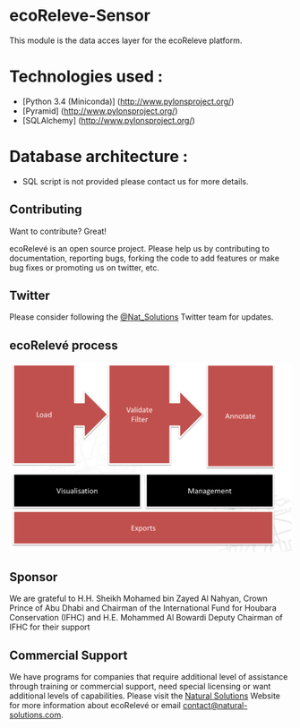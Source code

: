 ecoReleve-Sensor
================

This module is the data acces layer for the ecoReleve platform. 


Technologies used : 
================
* [Python 3.4 (Miniconda)] (http://www.pylonsproject.org/)
* [Pyramid] (http://www.pylonsproject.org/)
* [SQLAlchemy] (http://www.pylonsproject.org/)

Database architecture :
================
* SQL script is not provided please contact us for more details.


Contributing
------------

Want to contribute? Great!

ecoRelevé is an open source project. Please help us by contributing to documentation, reporting bugs, forking the code to add features or make bug fixes or promoting us on twitter, etc.

Twitter
------------
Please consider following the [@Nat_Solutions](https://twitter.com/Nat_Solutions) Twitter team for updates.


ecoRelevé process
------------

![ecoRelevé](https://github.com/NaturalSolutions/ecoReleve/blob/master/Images/newecoReleve.png)


Sponsor
------------

We are grateful to H.H. Sheikh Mohamed bin Zayed Al Nahyan, Crown Prince of Abu Dhabi and Chairman of the International Fund for Houbara Conservation (IFHC) and  H.E. Mohammed Al Bowardi Deputy Chairman of IFHC for their support

Commercial Support
------------

We have programs for companies that require additional level of assistance through training or commercial support, need special licensing or want additional levels of capabilities. Please visit the  [Natural Solutions](http://www.natural-solutions.eu/) Website for more information about ecoRelevé or email contact@natural-solutions.com.


